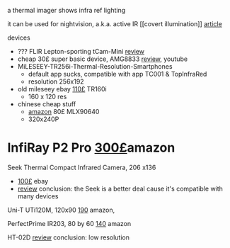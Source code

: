  a thermal imager shows infra ref lighting

it can be used for nightvision, a.k.a. active IR [[covert illumination]] [article](https://www.sensorsinc.com/applications/military/covert-illumination)

devices
-  ??? FLIR Lepton-sporting tCam-Mini [review](https://hackaday.com/2021/07/27/hand-on-review-tcam-mini-wifi-thermal-imager/) 
 - cheap 30£ super basic device, AMG8833 [review](https://hackaday.com/2021/08/12/review-mini-amg8833-thermal-camera/#:~:text=What%20it%20does%20give%20you,that%20it%20delivers%20on%20expectations.), youtube
 - MiLESEEY-TR256i-Thermal-Resolution-Smartphones
	 - default app sucks, compatible with app TC001 & TopInfraRed
	 - resolution 256x192
 - old mileseey ebay [110£](https://www.ebay.co.uk/itm/204880907715) TR160i
	 - 160 x 120 res
- chinese cheap stuff
	- [amazon](https://www.amazon.co.uk/Thermal-Infrared-Rechargeable-Handheld-320x240P/dp/B0BR3X5GX4?source=ps-sl-shoppingads-lpcontext&ref_=fplfs&psc=1&smid=A2KIR130CICOJZ#customerReviews) 80£ MLX90640
	- 320x240P
 # InfiRay P2 Pro [300£](https://www.amazon.co.uk/dp/B0C459C2H7?tag=georiot-trd-21&th=1&ascsubtag=dcw-gb-3289139785222227494-21&geniuslink=true)amazon

Seek Thermal Compact Infrared Camera, 206 x136
- [100£](https://www.ebay.co.uk/itm/267026206228) ebay
- [review](https://shkspr.mobi/blog/2021/10/gadget-review-seek-infrared-camera/) conclusion: the Seek is a better deal cause it's compatible with many devices

Uni-T UTi120M, 120x90
[190](https://www.amazon.co.uk/UNI-T-UTi120Mobile-Resolution-Sensitivity-Recording/dp/B0C3ZZQTYJ) amazon, 

PerfectPrime IR203, 80 by 60
[140](https://www.amazon.co.uk/PerfectPrime-Infrared-Thermal-Imager-40-752%C2%B0F/dp/B094S3N7GF?th=1) amazon


HT-02D [review](https://lygte-info.dk/review/Equipment%20Thermal%20Imaging%20Camera%20HT-02D%20UK.html) conclusion: low resolution

